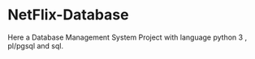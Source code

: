 # NetFlix-Database
Here a Database Management System Project with language python 3 , pl/pgsql and  sql.

